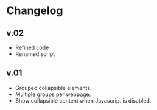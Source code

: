 # Changelog

## v.02
* Refined code
* Renamed script

## v.01
* Grouped collapsible elements.
* Multiple groups per webpage.
* Show collapsible content when Javascript is disabled.